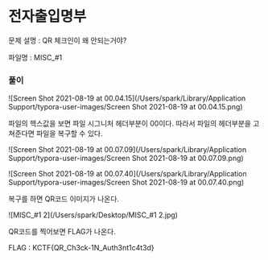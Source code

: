 # 전자출입명부

문제 설명 : QR 체크인이 왜 안되는거야?

파일명 : MISC_#1

### 풀이

![Screen Shot 2021-08-19 at 00.04.15](/Users/spark/Library/Application Support/typora-user-images/Screen Shot 2021-08-19 at 00.04.15.png)

파일의 헥스값을 보면 파일 시그니처 헤더부분이 00이다. 따라서 파일의 헤더부분을 고쳐준다면 파일을 복구할 수 있다.

![Screen Shot 2021-08-19 at 00.07.09](/Users/spark/Library/Application Support/typora-user-images/Screen Shot 2021-08-19 at 00.07.09.png)

![Screen Shot 2021-08-19 at 00.07.40](/Users/spark/Library/Application Support/typora-user-images/Screen Shot 2021-08-19 at 00.07.40.png)

복구를 하면 QR코드 이미지가 나온다.

![MISC_#1 2](/Users/spark/Desktop/MISC_#1 2.jpg)

QR코드를 찍어보면 FLAG가 나온다.



FLAG : KCTF{QR_Ch3ck-1N_Auth3nt1c4t3d}